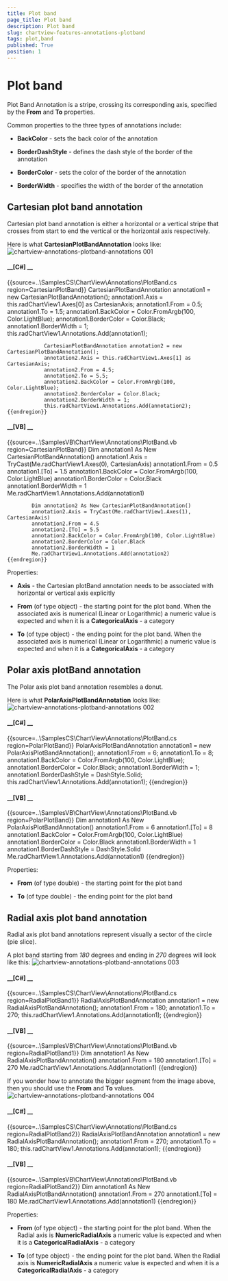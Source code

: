 ```yaml
---
title: Plot band
page_title: Plot band
description: Plot band
slug: chartview-features-annotations-plotband
tags: plot,band
published: True
position: 1
---
```


# Plot band



Plot Band Annotation is a stripe, crossing its corresponding axis, specified by the __From__ and __To__ properties.
      

Common properties to the three types of annotations include:
      

* __BackColor__ - sets the back color of the annotation
          

* __BorderDashStyle__ - defines the dash style of the border of the annotation
          

* __BorderColor__ - sets the color of the border of the annotation
          

* __BorderWidth__ - specifies the width of the border of the annotation
          

## Cartesian plot band annotation

Cartesian plot band annotation is either a horizontal or a vertical stripe that crosses from start to end the vertical or the horizontal axis respectively.
      

Here is what __CartesianPlotBandAnnotation__ looks like:
      ![chartview-annotations-plotband-annotations 001](images/chartview-annotations-plotband-annotations001.png)

#### __[C#] __

{{source=..\SamplesCS\ChartView\Annotations\PlotBand.cs region=CartesianPlotBand}}
	            CartesianPlotBandAnnotation annotation1 = new CartesianPlotBandAnnotation();
	            annotation1.Axis = this.radChartView1.Axes[0] as CartesianAxis;
	            annotation1.From = 0.5;
	            annotation1.To = 1.5;
	            annotation1.BackColor = Color.FromArgb(100, Color.LightBlue);
	            annotation1.BorderColor = Color.Black;
	            annotation1.BorderWidth = 1;
	            this.radChartView1.Annotations.Add(annotation1);
	
	            CartesianPlotBandAnnotation annotation2 = new CartesianPlotBandAnnotation();
	            annotation2.Axis = this.radChartView1.Axes[1] as CartesianAxis;
	            annotation2.From = 4.5;
	            annotation2.To = 5.5;
	            annotation2.BackColor = Color.FromArgb(100, Color.LightBlue);
	            annotation2.BorderColor = Color.Black;
	            annotation2.BorderWidth = 1;
	            this.radChartView1.Annotations.Add(annotation2);
	{{endregion}}



#### __[VB] __

{{source=..\SamplesVB\ChartView\Annotations\PlotBand.vb region=CartesianPlotBand}}
	        Dim annotation1 As New CartesianPlotBandAnnotation()
	        annotation1.Axis = TryCast(Me.radChartView1.Axes(0), CartesianAxis)
	        annotation1.From = 0.5
	        annotation1.[To] = 1.5
	        annotation1.BackColor = Color.FromArgb(100, Color.LightBlue)
	        annotation1.BorderColor = Color.Black
	        annotation1.BorderWidth = 1
	        Me.radChartView1.Annotations.Add(annotation1)
	
	        Dim annotation2 As New CartesianPlotBandAnnotation()
	        annotation2.Axis = TryCast(Me.radChartView1.Axes(1), CartesianAxis)
	        annotation2.From = 4.5
	        annotation2.[To] = 5.5
	        annotation2.BackColor = Color.FromArgb(100, Color.LightBlue)
	        annotation2.BorderColor = Color.Black
	        annotation2.BorderWidth = 1
	        Me.radChartView1.Annotations.Add(annotation2)
	{{endregion}}



Properties:
        

* __Axis__ - the Cartesian plotBand annotation needs to be associated with horizontal or vertical axis explicitly
            

* __From__ (of type object) - the starting point for the plot band. When the associated axis is numerical (Linear or Logarithmic) a numeric value is expected and when it is a  __CategoricalAxis__ - a category
            

* __To__ (of type object) - the ending point for the plot band. When the associated axis is numerical (Linear or Logarithmic) a numeric value is expected and when it is a __CategoricalAxis__ - a category
            

## Polar axis plotBand annotation

The Polar axis plot band annotation resembles a donut.
      

Here is what __PolarAxisPlotBandAnnotation__ looks like:
      ![chartview-annotations-plotband-annotations 002](images/chartview-annotations-plotband-annotations002.png)

#### __[C#] __

{{source=..\SamplesCS\ChartView\Annotations\PlotBand.cs region=PolarPlotBand}}
	            PolarAxisPlotBandAnnotation annotation1 = new PolarAxisPlotBandAnnotation();
	            annotation1.From = 6;
	            annotation1.To = 8;
	            annotation1.BackColor = Color.FromArgb(100, Color.LightBlue);
	            annotation1.BorderColor = Color.Black;
	            annotation1.BorderWidth = 1;
	            annotation1.BorderDashStyle = DashStyle.Solid;
	            this.radChartView1.Annotations.Add(annotation1);
	{{endregion}}



#### __[VB] __

{{source=..\SamplesVB\ChartView\Annotations\PlotBand.vb region=PolarPlotBand}}
	        Dim annotation1 As New PolarAxisPlotBandAnnotation()
	        annotation1.From = 6
	        annotation1.[To] = 8
	        annotation1.BackColor = Color.FromArgb(100, Color.LightBlue)
	        annotation1.BorderColor = Color.Black
	        annotation1.BorderWidth = 1
	        annotation1.BorderDashStyle = DashStyle.Solid
	        Me.radChartView1.Annotations.Add(annotation1)
	{{endregion}}



Properties:
        

* __From__ (of type double) - the starting point for the plot band
            

* __To__ (of type double) - the ending point for the plot band
            

## Radial axis plot band annotation

Radial axis plot band annotations represent visually a sector of the circle (pie slice).
      

A plot band starting from *180* degrees and ending in *270* degrees will look like this:
      ![chartview-annotations-plotband-annotations 003](images/chartview-annotations-plotband-annotations003.png)

#### __[C#] __

{{source=..\SamplesCS\ChartView\Annotations\PlotBand.cs region=RadialPlotBand1}}
	            RadialAxisPlotBandAnnotation annotation1 = new RadialAxisPlotBandAnnotation();
	            annotation1.From = 180;
	            annotation1.To = 270;
	            this.radChartView1.Annotations.Add(annotation1);
	{{endregion}}



#### __[VB] __

{{source=..\SamplesVB\ChartView\Annotations\PlotBand.vb region=RadialPlotBand1}}
	        Dim annotation1 As New RadialAxisPlotBandAnnotation()
	        annotation1.From = 180
	        annotation1.[To] = 270
	        Me.radChartView1.Annotations.Add(annotation1)
	{{endregion}}



If you wonder how to annotate the bigger segment from the image above, then you should use the __From__ and __To__ values.
      ![chartview-annotations-plotband-annotations 004](images/chartview-annotations-plotband-annotations004.png)

#### __[C#] __

{{source=..\SamplesCS\ChartView\Annotations\PlotBand.cs region=RadialPlotBand2}}
	            RadialAxisPlotBandAnnotation annotation1 = new RadialAxisPlotBandAnnotation();
	            annotation1.From = 270;
	            annotation1.To = 180;
	            this.radChartView1.Annotations.Add(annotation1);
	{{endregion}}



#### __[VB] __

{{source=..\SamplesVB\ChartView\Annotations\PlotBand.vb region=RadialPlotBand2}}
	        Dim annotation1 As New RadialAxisPlotBandAnnotation()
	        annotation1.From = 270
	        annotation1.[To] = 180
	        Me.radChartView1.Annotations.Add(annotation1)
	{{endregion}}



Properties:
        

* __From__ (of type object) - the starting point for the plot band. When the Radial axis is __NumericRadialAxis__ a numeric value is expected and when it is a __CategoricalRadialAxis__ - a category
            

* __To__ (of type object) - the ending point for the plot band. When the Radial axis is __NumericRadialAxis__ a numeric value is expected and when it is a __CategoricalRadialAxis__ - a category
            
